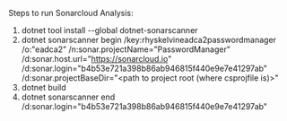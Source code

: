 Steps to run Sonarcloud Analysis:
1. dotnet tool install --global dotnet-sonarscanner
2. dotnet sonarscanner begin /key:rhyskelvineadca2passwordmanager /o:"eadca2" /n:sonar.projectName="PasswordManager" /d:sonar.host.url="https://sonarcloud.io" /d:sonar.login="b4b53e721a398b86ab946815f440e9e7e41297ab" /d:sonar.projectBaseDir="<path to project root (where csprojfile is)>"
3. dotnet build
4. dotnet sonarscanner end /d:sonar.login="b4b53e721a398b86ab946815f440e9e7e41297ab"